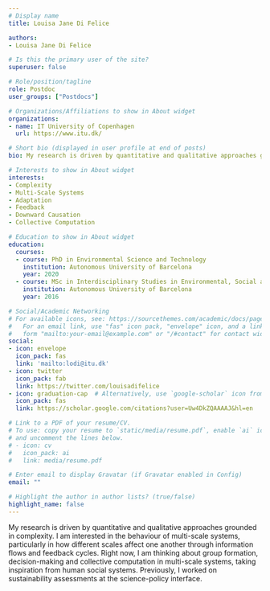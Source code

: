 ```yaml
---
# Display name
title: Louisa Jane Di Felice

authors:
- Louisa Jane Di Felice

# Is this the primary user of the site?
superuser: false

# Role/position/tagline
role: Postdoc
user_groups: ["Postdocs"]

# Organizations/Affiliations to show in About widget
organizations:
- name: IT University of Copenhagen
  url: https://www.itu.dk/

# Short bio (displayed in user profile at end of posts)
bio: My research is driven by quantitative and qualitative approaches grounded in complexity. I am interested in the behaviour of multi-scale systems, particularly in how different scales affect one another through information flows and feedback cycles. Right now, I am thinking about group formation, decision-making and collective computation in multi-scale systems, taking inspiration from human social systems. Previously, I worked on sustainability assessments at the science-policy interface. 

# Interests to show in About widget
interests:
- Complexity
- Multi-Scale Systems
- Adaptation
- Feedback
- Downward Causation
- Collective Computation

# Education to show in About widget
education:
  courses:
  - course: PhD in Environmental Science and Technology
    institution: Autonomous University of Barcelona
    year: 2020
  - course: MSc in Interdisciplinary Studies in Environmental, Social and Economic Sustainability 
    institution: Autonomous University of Barcelona
    year: 2016

# Social/Academic Networking
# For available icons, see: https://sourcethemes.com/academic/docs/page-builder/#icons
#   For an email link, use "fas" icon pack, "envelope" icon, and a link in the
#   form "mailto:your-email@example.com" or "/#contact" for contact widget.
social:
- icon: envelope
  icon_pack: fas
  link: 'mailto:lodi@itu.dk'
- icon: twitter
  icon_pack: fab
  link: https://twitter.com/louisadifelice
- icon: graduation-cap  # Alternatively, use `google-scholar` icon from `ai` icon pack
  icon_pack: fas
  link: https://scholar.google.com/citations?user=Uw4DkZQAAAAJ&hl=en

# Link to a PDF of your resume/CV.
# To use: copy your resume to `static/media/resume.pdf`, enable `ai` icons in `params.toml`, 
# and uncomment the lines below.
# - icon: cv
#   icon_pack: ai
#   link: media/resume.pdf

# Enter email to display Gravatar (if Gravatar enabled in Config)
email: ""

# Highlight the author in author lists? (true/false)
highlight_name: false
---
```


My research is driven by quantitative and qualitative approaches grounded in complexity. I am interested in the behaviour of multi-scale systems, particularly in how different scales affect one another through information flows and feedback cycles. Right now, I am thinking about group formation, decision-making and collective computation in multi-scale systems, taking inspiration from human social systems. Previously, I worked on sustainability assessments at the science-policy interface. 
